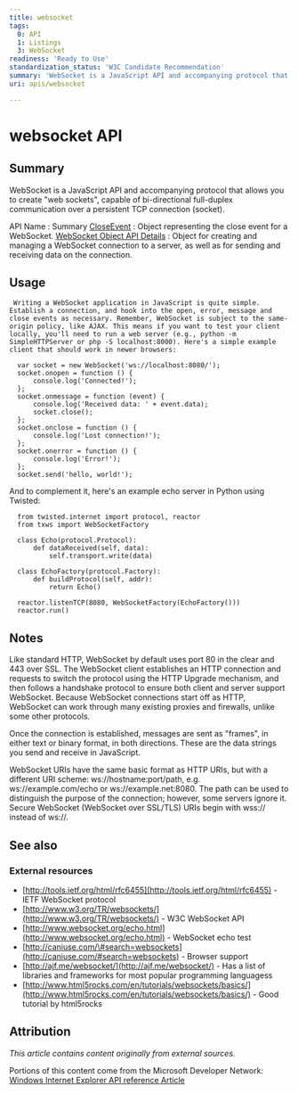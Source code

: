 ```yaml
---
title: websocket
tags:
  0: API
  1: Listings
  3: WebSocket
readiness: 'Ready to Use'
standardization_status: 'W3C Candidate Recommendation'
summary: 'WebSocket is a JavaScript API and accompanying protocol that allows you to create "web sockets", capable of bi-directional full-duplex communication over a persistent TCP connection (socket).'
uri: apis/websocket

---
```

# websocket API

## Summary

WebSocket is a JavaScript API and accompanying protocol that allows you to create "web sockets", capable of bi-directional full-duplex communication over a persistent TCP connection (socket).

API Name
:   Summary
[CloseEvent](/apis/websocket/CloseEvent)
:   Object representing the close event for a WebSocket.
[WebSocket Object API Details](/apis/websocket/WebSocket)
:   Object for creating and managing a WebSocket connection to a server, as well as for sending and receiving data on the connection.

## Usage

     Writing a WebSocket application in JavaScript is quite simple. Establish a connection, and hook into the open, error, message and close events as necessary. Remember, WebSocket is subject to the same-origin policy, like AJAX. This means if you want to test your client locally, you'll need to run a web server (e.g., python -m SimpleHTTPServer or php -S localhost:8000). Here's a simple example client that should work in newer browsers:

``` {.js}
  var socket = new WebSocket('ws://localhost:8080/');
  socket.onopen = function () {
      console.log('Connected!');
  };
  socket.onmessage = function (event) {
      console.log('Received data: ' + event.data);
      socket.close();
  };
  socket.onclose = function () {
      console.log('Lost connection!');
  };
  socket.onerror = function () {
      console.log('Error!');
  };
  socket.send('hello, world!');
```

 And to complement it, here's an example echo server in Python using Twisted:

``` {.python}
  from twisted.internet import protocol, reactor
  from txws import WebSocketFactory

  class Echo(protocol.Protocol):
      def dataReceived(self, data):
          self.transport.write(data)

  class EchoFactory(protocol.Factory):
      def buildProtocol(self, addr):
          return Echo()

  reactor.listenTCP(8080, WebSocketFactory(EchoFactory()))
  reactor.run()
```

## Notes

Like standard HTTP, WebSocket by default uses port 80 in the clear and 443 over SSL. The WebSocket client establishes an HTTP connection and requests to switch the protocol using the HTTP Upgrade mechanism, and then follows a handshake protocol to ensure both client and server support WebSocket. Because WebSocket connections start off as HTTP, WebSocket can work through many existing proxies and firewalls, unlike some other protocols.

Once the connection is established, messages are sent as "frames", in either text or binary format, in both directions. These are the data strings you send and receive in JavaScript.

WebSocket URIs have the same basic format as HTTP URIs, but with a different URI scheme: ws://hostname:port/path, e.g. ws://example.com/echo or ws://example.net:8080. The path can be used to distinguish the purpose of the connection; however, some servers ignore it. Secure WebSocket (WebSocket over SSL/TLS) URIs begin with wss:// instead of ws://.

## See also

### External resources

-   [http://tools.ietf.org/html/rfc6455](http://tools.ietf.org/html/rfc6455) - IETF WebSocket protocol
-   [http://www.w3.org/TR/websockets/](http://www.w3.org/TR/websockets/) - W3C WebSocket API
-   [http://www.websocket.org/echo.html](http://www.websocket.org/echo.html) - WebSocket echo test
-   [http://caniuse.com/\#search=websockets](http://caniuse.com/#search=websockets) - Browser support
-   [http://ajf.me/websocket/](http://ajf.me/websocket/) - Has a list of libraries and frameworks for most popular programming languagess
-   [http://www.html5rocks.com/en/tutorials/websockets/basics/](http://www.html5rocks.com/en/tutorials/websockets/basics/) - Good tutorial by html5rocks

## Attribution

*This article contains content originally from external sources.*

Portions of this content come from the Microsoft Developer Network: [Windows Internet Explorer API reference Article](http://msdn.microsoft.com/en-us/library/ie/hh828809%28v=vs.85%29.aspx)


